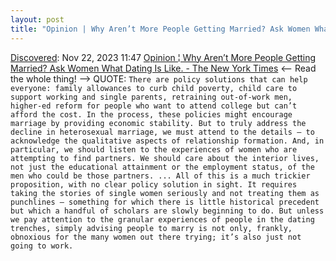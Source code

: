 ```yaml
---
layout: post
title: "Opinion | Why Aren’t More People Getting Married? Ask Women What Dating Is Like. - The New York Times"
---
```

[Discovered](http://rolandtanglao.com/2020/07/29/p1-blogthis-checkvist-list-links-to-blog/): Nov 22, 2023 11:47 [Opinion ¦ Why Aren’t More People Getting Married? Ask Women What Dating Is Like. - The New York Times](https://www.nytimes.com/2023/11/11/opinion/marriage-women-men-dating.html?unlocked_article_code=1.-Uw.Tbza.fZXEVANOKWsd) <-- Read the whole thing! --> QUOTE: `There are policy solutions that can help everyone: family allowances to curb child poverty, child care to support working and single parents, retraining out-of-work men, higher-ed reform for people who want to attend college but can’t afford the cost. In the process, these policies might encourage marriage by providing economic stability. But to truly address the decline in heterosexual marriage, we must attend to the details — to acknowledge the qualitative aspects of relationship formation. And, in particular, we should listen to the experiences of women who are attempting to find partners. We should care about the interior lives, not just the educational attainment or the employment status, of the men who could be those partners. ... All of this is a much trickier proposition, with no clear policy solution in sight. It requires taking the stories of single women seriously and not treating them as punchlines — something for which there is little historical precedent but which a handful of scholars are slowly beginning to do. But unless we pay attention to the granular experiences of people in the dating trenches, simply advising people to marry is not only, frankly, obnoxious for the many women out there trying; it’s also just not going to work.`
